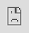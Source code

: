 ```yaml
---
title: Aista Magic Cloud, Open Source, Low-Code, and Hyperlambda
description: Aista Magic Cloud is an Open Source Low-Code web application generator allowing you to create your web apps by clicking a button. It works by automatically wrapping your existing database into HTTP Web API CRUD endpoints.
---
```


<div class="video">
<iframe width="560" height="315" style="position:absolute; top:0; left:0; width:100%; height:100%;" src="https://www.youtube.com/embed/lYcwpR72EN0" frameborder="0" allow="accelerometer; autoplay; encrypted-media; gyroscope; picture-in-picture" allowfullscreen></iframe>
</div>

# Aista Magic Cloud

Aista Magic Cloud is an Open Source Low-Code web application generator allowing you to create your web apps
by clicking a button. It works by automatically wrapping your existing database into HTTP Web API CRUD endpoints,
for then to generate an Angular frontend for you based upon your Web API.

Magic Cloud is 100% open source, and you can freely use it in your proprietary (closed source) projects. Magic
supports MySQL, SQL Server and PostgreSQL out of the box. Magic contains its own DSL called Hyperlambda, similar
to YAML in structure, allowing you to _"declare"_ your logic using syntax resembling that of YAML. This makes it
a perfect _"first programming"_ language, due to that it's an extremely high level abstraction, eliminating most
of the problems from traditional programming languages.

* [Get Started](/tutorials/getting-started/)
* [Tutorials](/tutorials/)
* [Docs](/documentation/)

